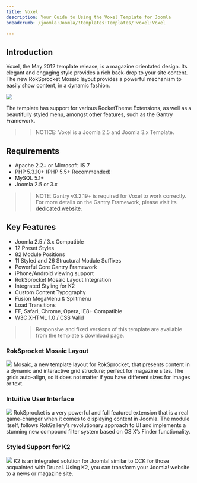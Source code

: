 ```yaml
---
title: Voxel
description: Your Guide to Using the Voxel Template for Joomla
breadcrumb: /joomla:Joomla/!templates:Templates/!voxel:Voxel

---
```


Introduction
-----
Voxel, the May 2012 template release, is a magazine orientated design. Its elegant and engaging style provides a rich back-drop to your site content. The new RokSprocket Mosaic layout provides a powerful mechanism to easily show content, in a dynamic fashion.

![][voxel]

The template has support for various RocketTheme Extensions, as well as a beautifully styled menu, amongst other features, such as the Gantry Framework.

>> NOTICE: Voxel is a Joomla 2.5 and Joomla 3.x Template.

Requirements
-----
* Apache 2.2+ or Microsoft IIS 7
* PHP 5.3.10+ (PHP 5.5+ Recommended)
* MySQL 5.1+
* Joomla 2.5 or 3.x

>> NOTE: Gantry v3.2.19+ is required for Voxel to work correctly. For more details on the Gantry Framework, please visit its [dedicated website](http://gantry.org).

Key Features
-----
* Joomla 2.5 / 3.x Compatible
* 12 Preset Styles
* 82 Module Positions
* 11 Styled and 26 Structural Module Suffixes
* Powerful Core Gantry Framework
* iPhone/Android viewing support
* RokSprocket Mosaic Layout Integration
* Integrated Styling for K2
* Custom Content Typography
* Fusion MegaMenu & Splitmenu
* Load Transitions
* FF, Safari, Chrome, Opera, IE8+ Compatible
* W3C XHTML 1.0 / CSS Valid

>> Responsive and fixed versions of this template are available from the template's download page.

### RokSprocket Mosaic Layout
![][mosaic]
Mosaic, a new template layout for RokSprocket, that presents content in a dynamic and interactive grid structure; perfect for magazine sites. The grids auto-align, so it does not matter if you have different sizes for images or text.

### Intuitive User Interface
![][roksprocket]
RokSprocket is a very powerful and full featured extension that is a real game-changer when it comes to displaying content in Joomla. The module itself, follows RokGallery’s revolutionary approach to UI and implements a stunning new compound filter system based on OS X’s Finder functionality.

### Styled Support for K2
![][k2]
K2 is an integrated solution for Joomla! similar to CCK for those acquainted with Drupal. Using K2, you can transform your Joomla! website to a news or magazine site.


[gantry]: http://gantry.org
[voxel]: assets/voxel2.jpeg
[mosaic]: assets/mosaic.jpg
[roksprocket]: assets/roksprocket.jpg
[filezilla]: https://filezilla-project.org
[launcher]: ../../start/rocketlauncher.md
[strips]: assets/strips.jpg
[k2]: assets/k2.jpg